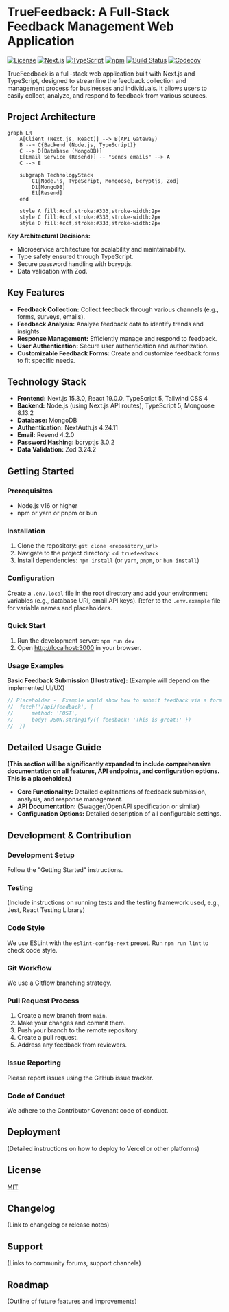 # TrueFeedback: A Full-Stack Feedback Management Web Application

[![License](https://img.shields.io/badge/License-MIT-blue.svg)](LICENSE)
[![Next.js](https://img.shields.io/badge/Next.js-15.3.0-blue)](https://nextjs.org)
[![TypeScript](https://img.shields.io/badge/TypeScript-5-blue)](https://www.typescriptlang.org/)
[![npm](https://img.shields.io/npm/v/bcryptjs)](https://www.npmjs.com/package/bcryptjs)
[![Build Status](https://github.com/<YOUR_GITHUB_USERNAME>/truefeedback/actions/workflows/main.yml/badge.svg)](https://github.com/<YOUR_GITHUB_USERNAME>/truefeedback/actions)
[![Codecov](https://codecov.io/gh/<YOUR_GITHUB_USERNAME>/truefeedback/branch/main/graph/badge.svg?token=YOUR_CODECOV_TOKEN)](https://codecov.io/gh/<YOUR_GITHUB_USERNAME>/truefeedback)

TrueFeedback is a full-stack web application built with Next.js and TypeScript, designed to streamline the feedback collection and management process for businesses and individuals.  It allows users to easily collect, analyze, and respond to feedback from various sources.

## Project Architecture

```mermaid
graph LR
    A[Client (Next.js, React)] --> B(API Gateway)
    B --> C{Backend (Node.js, TypeScript)}
    C --> D[Database (MongoDB)]
    E[Email Service (Resend)] -- "Sends emails" --> A
    C --> E

    subgraph TechnologyStack
        C1[Node.js, TypeScript, Mongoose, bcryptjs, Zod]
        D1[MongoDB]
        E1[Resend]
    end

    style A fill:#ccf,stroke:#333,stroke-width:2px
    style C fill:#ccf,stroke:#333,stroke-width:2px
    style D fill:#ccf,stroke:#333,stroke-width:2px

```

**Key Architectural Decisions:**

* Microservice architecture for scalability and maintainability.
* Type safety ensured through TypeScript.
* Secure password handling with bcryptjs.
* Data validation with Zod.

## Key Features

* **Feedback Collection:**  Collect feedback through various channels (e.g., forms, surveys, emails).
* **Feedback Analysis:** Analyze feedback data to identify trends and insights.
* **Response Management:**  Efficiently manage and respond to feedback.
* **User Authentication:** Secure user authentication and authorization.
* **Customizable Feedback Forms:** Create and customize feedback forms to fit specific needs.


## Technology Stack

* **Frontend:** Next.js 15.3.0, React 19.0.0, TypeScript 5, Tailwind CSS 4
* **Backend:** Node.js (using Next.js API routes), TypeScript 5, Mongoose 8.13.2
* **Database:** MongoDB
* **Authentication:** NextAuth.js 4.24.11
* **Email:** Resend 4.2.0
* **Password Hashing:** bcryptjs 3.0.2
* **Data Validation:** Zod 3.24.2


## Getting Started

### Prerequisites

* Node.js v16 or higher
* npm or yarn or pnpm or bun

### Installation

1. Clone the repository: `git clone <repository_url>`
2. Navigate to the project directory: `cd truefeedback`
3. Install dependencies: `npm install` (or `yarn`, `pnpm`, or `bun install`)

### Configuration

Create a `.env.local` file in the root directory and add your environment variables (e.g., database URI, email API keys).  Refer to the `.env.example` file for variable names and placeholders.

### Quick Start

1. Run the development server: `npm run dev`
2. Open [http://localhost:3000](http://localhost:3000) in your browser.

### Usage Examples

**Basic Feedback Submission (Illustrative):**  (Example will depend on the implemented UI/UX)

```javascript
// Placeholder -  Example would show how to submit feedback via a form or API endpoint
//  fetch('/api/feedback', {
//      method: 'POST',
//      body: JSON.stringify({ feedback: 'This is great!' })
//  })
```

## Detailed Usage Guide

**(This section will be significantly expanded to include comprehensive documentation on all features, API endpoints, and configuration options.  This is a placeholder.)**

* **Core Functionality:**  Detailed explanations of feedback submission, analysis, and response management.  
* **API Documentation:**  (Swagger/OpenAPI specification or similar)
* **Configuration Options:**  Detailed description of all configurable settings.


## Development & Contribution

### Development Setup

Follow the "Getting Started" instructions.

### Testing

(Include instructions on running tests and the testing framework used, e.g., Jest, React Testing Library)

### Code Style

We use ESLint with the `eslint-config-next` preset.  Run `npm run lint` to check code style.

### Git Workflow

We use a Gitflow branching strategy.

### Pull Request Process

1. Create a new branch from `main`.
2. Make your changes and commit them.
3. Push your branch to the remote repository.
4. Create a pull request.
5. Address any feedback from reviewers.

### Issue Reporting

Please report issues using the GitHub issue tracker.

### Code of Conduct

We adhere to the Contributor Covenant code of conduct.


## Deployment

(Detailed instructions on how to deploy to Vercel or other platforms)


## License

[MIT](LICENSE)


## Changelog

(Link to changelog or release notes)


## Support

(Links to community forums, support channels)

## Roadmap

(Outline of future features and improvements)
